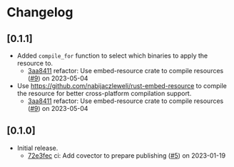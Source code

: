 # Changelog

## \[0.1.1]

- Added `compile_for` function to select which binaries to apply the resource to.
  - [3aa8411](https://github.com/tauri-apps/winres/commit/3aa84115f6a80d74fd28f4f8c81ef734ccb1c37e) refactor: Use embed-resource crate to compile resources ([#9](https://github.com/tauri-apps/winres/pull/9)) on 2023-05-04
- Use https://github.com/nabijaczleweli/rust-embed-resource to compile the resource for better cross-platform compilation support.
  - [3aa8411](https://github.com/tauri-apps/winres/commit/3aa84115f6a80d74fd28f4f8c81ef734ccb1c37e) refactor: Use embed-resource crate to compile resources ([#9](https://github.com/tauri-apps/winres/pull/9)) on 2023-05-04

## \[0.1.0]

- Initial release.
  - [72e3fec](https://github.com/tauri-apps/winres/commit/72e3fecc69ad4fe6eaabc53a3f714d1ef6d39ad8) ci: Add covector to prepare publishing ([#5](https://github.com/tauri-apps/winres/pull/5)) on 2023-01-19
